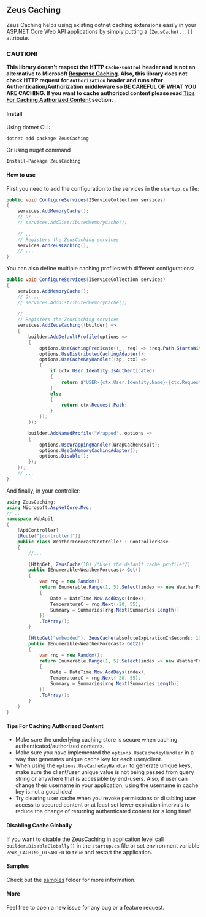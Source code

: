 ## Zeus Caching
Zeus Caching helps using existing dotnet caching extensions easily in your ASP.NET Core Web API applications by simply putting a `[ZeusCache(...)]` attribute.

### CAUTION!
**This library doesn't respect the HTTP `Cache-Control` header and is not an alternative to Microsoft [Response Caching](https://www.nuget.org/packages/Microsoft.AspNetCore.ResponseCaching/). Also, this library does not check HTTP request for `Authorization` header and runs after Authentication/Authorization middleware so BE CAREFUL OF WHAT YOU ARE CACHING. If you want to cache authorized content please read [Tips For Caching Authorized Content](#authcaching) section.**

#### Install
Using dotnet CLI:
```
dotnet add package ZeusCaching
```

Or using nuget command
```
Install-Package ZeusCaching
```

#### How to use
First you need to add the configuration to the services in the `startup.cs` file:

```csharp
public void ConfigureServices(IServiceCollection services)
{
    services.AddMemoryCache();
    // Or...
    // services.AddDistributedMemoryCache();
    
    // ...
    // Registers the ZeusCaching services
    services.AddZeusCaching();
    // ...
}
```
You can also define multiple caching profiles with different configurations:
```csharp
public void ConfigureServices(IServiceCollection services)
{
    services.AddMemoryCache();
    // Or...
    // services.AddDistributedMemoryCache();
    
    // ...
    // Registers the ZeusCaching services
    services.AddZeusCaching((builder) =>
    {
        builder.AddDefaultProfile(options =>
        {
            options.UseCachingPredicate((_, req) => !req.Path.StartsWithSegments("/private"));
            options.UseDistributedCachingAdapter();
            options.UseCacheKeyHandler((sp, ctx) =>
            {
                if (ctx.User.Identity.IsAuthenticated)
                {
                    return $"USER-{ctx.User.Identity.Name}-{ctx.Request.Path}";
                }
                else
                {
                    return ctx.Request.Path;
                }
            });
        });

        builder.AddNamedProfile("Wrapped", options =>
        {
            options.UseWrappingHandler(WrapCacheResult);
            options.UseInMemoryCachingAdapter();
            options.Disable();
        });
    });
    // ...
}
```

And finally, in your controller:
```csharp
using ZeusCaching;
using Microsoft.AspNetCore.Mvc;
// ...
namespace WebApi1
{
    [ApiController]
    [Route("[controller]")]
    public class WeatherForecastController : ControllerBase
    {
        //...

        [HttpGet, ZeusCache(10) /*Uses the default cache profile*/]
        public IEnumerable<WeatherForecast> Get()
        {
            var rng = new Random();
            return Enumerable.Range(1, 5).Select(index => new WeatherForecast
            {
                Date = DateTime.Now.AddDays(index),
                TemperatureC = rng.Next(-20, 55),
                Summary = Summaries[rng.Next(Summaries.Length)]
            })
            .ToArray();
        }

        [HttpGet("embedded"), ZeusCache(absoluteExpirationInSeconds: 10, profileName: "Wrapped")]
        public IEnumerable<WeatherForecast> Get2()
        {
            var rng = new Random();
            return Enumerable.Range(1, 5).Select(index => new WeatherForecast
            {
                Date = DateTime.Now.AddDays(index),
                TemperatureC = rng.Next(-20, 55),
                Summary = Summaries[rng.Next(Summaries.Length)]
            })
            .ToArray();
        }
    }
}

```

#### <a name="authcaching"></a> Tips For Caching Authorized Content

* Make sure the underlying caching store is secure when caching authenticated/authorized contents.
* Make sure you have implemented the `options.UseCacheKeyHandler` in a way that generates unique cache key for each user/client.
* When using the `options.UseCacheKeyHandler` to generate unique keys, make sure the client/user unique value is not being passed from query string or anywhere that is accessible by end-users. Also, if user can change their username in your application, using the username in cache key is not a good idea!
* Try clearing user cache when you revoke permissions or disabling user access to secured content or at least set lower expiration intervals to reduce the change of returning authenticated content for a long time!

#### Disabling Cache Globally

If you want to disable the ZeusCaching in application level call `builder.DisableGlobally()` in the `startup.cs` file or set environment variable `Zeus_CACHING_DISABLED` to `true` and restart the application.


#### Samples
Check out the [samples](/samples) folder for more information.

#### More
Feel free to open a new issue for any bug or a feature request.
